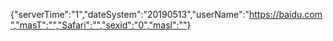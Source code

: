 {"serverTime":"1","dateSystem":"20190513","userName":"https://baidu.com","masT":"","Safari":"","sexid":"0","masl":""}
